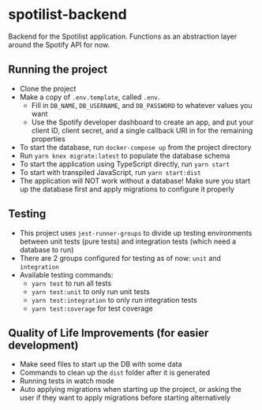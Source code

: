 # spotilist-backend
Backend for the Spotilist application. Functions as an abstraction layer around the Spotify API for now.

## Running the project
* Clone the project
* Make a copy of `.env.template`, called `.env`.
  * Fill in `DB_NAME`, `DB_USERNAME`, and `DB_PASSWORD` to whatever values you want
  * Use the Spotify developer dashboard to create an app, and put your client ID, client secret, and a single callback URI in for the remaining properties
* To start the database, run `docker-compose up` from the project directory
* Run `yarn knex migrate:latest` to populate the database schema
* To start the application using TypeScript directly, run `yarn start`
* To start with transpiled JavaScript, run `yarn start:dist`
* The application will NOT work without a database! Make sure you start up the database first and apply migrations to configure it properly

## Testing
* This project uses `jest-runner-groups` to divide up testing environments between unit tests (pure tests) and integration tests (which need a database to run)
* There are 2 groups configured for testing as of now: `unit` and `integration`
* Available testing commands:
  * `yarn test` to run all tests
  * `yarn test:unit` to only run unit tests
  * `yarn test:integration` to only run integration tests
  * `yarn test:coverage` for test coverage
  
 ## Quality of Life Improvements (for easier development)
 * Make seed files to start up the DB with some data
 * Commands to clean up the `dist` folder after it is generated
 * Running tests in watch mode
 * Auto applying migrations when starting up the project, or asking the user if they want to apply migrations before starting alternatively
